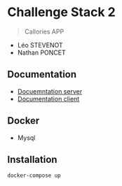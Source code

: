 # Challenge Stack 2
> Callories APP
- Léo STEVENOT
- Nathan PONCET
## Documentation
- [Docuemntation server](./server/README.md)
- [Documentation client](./client/README.md)
## Docker
- Mysql
## Installation
```shell
docker-compose up
```
